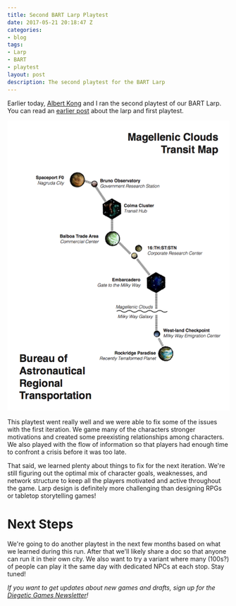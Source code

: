 ```yaml
---
title: Second BART Larp Playtest
date: 2017-05-21 20:18:47 Z
categories:
- blog
tags:
- Larp
- BART
- playtest
layout: post
description: The second playtest for the BART Larp
---
```


Earlier today, [Albert Kong](http://www.lethalbeef.com/) and I ran the second playtest of our BART Larp. You can read an [earlier post](/blog/2017/04/16/First-BART-Larp-Playtest.html) about the larp and first playtest.

![BART Larp Map v2](/img/blog/bart-larp-map-v2.png)

This playtest went really well and we were able to fix some of the issues with the first iteration. We game many of the characters stronger motivations and created some preexisting relationships among characters. We also played with the flow of information so that players had enough time to confront a crisis before it was too late.

That said, we learned plenty about things to fix for the next iteration. We're still figuring out the optimal mix of character goals, weaknesses, and network structure to keep all the players motivated and active throughout the game. Larp design is definitely more challenging than designing RPGs or tabletop storytelling games!

# Next Steps

We're going to do another playtest in the next few months based on what we learned during this run. After that we'll likely share a doc so that anyone can run it in their own city. We also want to try a variant where many (100s?) of people can play it the same day with dedicated NPCs at each stop. Stay tuned!

_If you want to get updates about new games and drafts, sign up for the [Diegetic Games Newsletter](http://eepurl.com/cvSa2f)!_
